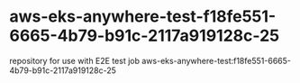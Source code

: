# aws-eks-anywhere-test-f18fe551-6665-4b79-b91c-2117a919128c-25
repository for use with E2E test job aws-eks-anywhere-test:f18fe551-6665-4b79-b91c-2117a919128c-25
